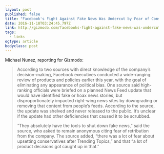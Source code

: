 ```yaml
---
layout: post 
published: false 
title: "Facebook's Fight Against Fake News Was Undercut by Fear of Conservative Backlash" 
date: 2016-11-18T03:24:45.797Z 
link: http://gizmodo.com/facebooks-fight-against-fake-news-was-undercut-by-fear-1788808204 
tags:
  - links
ogtype: article 
bodyclass: post 
---
```


Michael Nunez, reporting for Gizmodo:

> According to two sources with direct knowledge of the company’s decision-making, Facebook executives conducted a wide-ranging review of products and policies earlier this year, with the goal of eliminating any appearance of political bias. One source said high-ranking officials were briefed on a planned News Feed update that would have identified fake or hoax news stories, but disproportionately impacted right-wing news sites by downgrading or removing that content from people’s feeds. According to the source, the update was shelved and never released to the public. It’s unclear if the update had other deficiencies that caused it to be scrubbed.
> 
> “They absolutely have the tools to shut down fake news,” said the source, who asked to remain anonymous citing fear of retribution from the company. The source added, “there was a lot of fear about upsetting conservatives after Trending Topics,” and that “a lot of product decisions got caught up in that.”
